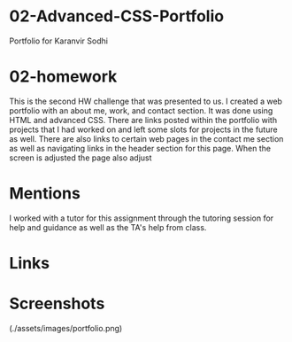 # 02-Advanced-CSS-Portfolio
Portfolio for Karanvir Sodhi

# 02-homework
This is the second HW challenge that was presented to us.  I created a web portfolio with an about me, work, and contact section.  It was done using HTML and advanced CSS.  There are links posted within the portfolio with projects that I had worked on and left some slots for projects in the future as well.  There are also links to certain web pages in the contact me section as well as navigating links in the header section for this page.  When the screen is adjusted the page also adjust 



# Mentions
I worked with a tutor for this assignment through the tutoring session for help and guidance as well as the TA's help from class.

# Links


# Screenshots 
(./assets/images/portfolio.png)